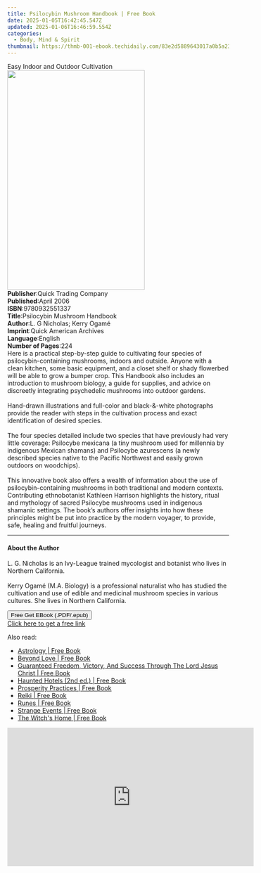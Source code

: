 ```yaml
---
title: Psilocybin Mushroom Handbook | Free Book
date: 2025-01-05T16:42:45.547Z
updated: 2025-01-06T16:46:59.554Z
categories:
  - Body, Mind & Spirit
thumbnail: https://thmb-001-ebook.techidaily.com/83e2d5889643017a0b5a23166dac5905c003b93604d1a060d7995e91066a2227.jpg
---
```

<main id="book-container">
  <div class="flex flex-col">
    <div class="book-brief flex-1 py-6 px-4 sm:p-6 md:py-10 md:px-8">
      <!-- brief-->
      <div class="book-brief-main">Easy Indoor and Outdoor Cultivation</div>
    </div>
    <div
      class="book-meta-info flex-1 grid gap-4 col-start-1 col-end-3 row-start-1 sm:mb-6 sm:grid-cols-4 lg:gap-6 lg:col-start-2 lg:row-end-6 lg:row-span-6 lg:mb-0"
    >
      <div
        class="book-meta-info-left place-content-center mt-4 p-4 text-sm leading-6 col-start-2 col-span-2 dark:text-slate-400"
      >
        <img
          class="w-full h-500 object-cover rounded-lg sm:h-255 sm:col-span-2 lg:col-span-full"
          src="https://img-001-ebook.techidaily.com/0138b2e62f9dd8e0276b1914298b7b1baef767e0e2deb08a0e6a6470021217b8.jpg"
          alt=""
          width="312"
          height="500"
        />
      </div>
      <div
        class="book-meta-info-right mt-2 col-start-1 row-start-2 col-span-3 self-center"
      >
        <!-- meta data  -->
        <div class="flex flex-col px-4 md:px-8">
          <div class="flex-1">
            <strong>Publisher</strong>:<span class="px-2"
              >Quick Trading Company</span
            >
          </div>
          <div class="flex-1">
            <strong>Published</strong>:<span class="px-2">April 2006</span>
          </div>
          <div class="flex-1">
            <strong>ISBN</strong>:<span class="px-2">9780932551337</span>
          </div>
          <div class="flex-1">
            <strong>Title</strong>:<span class="px-2"
              >Psilocybin Mushroom Handbook</span
            >
          </div>
          <div class="flex-1">
            <strong>Author</strong>:<span class="px-2"
              >L. G Nicholas; Kerry Ogamé</span
            >
          </div>
          <div class="flex-1">
            <strong>Imprint</strong>:<span class="px-2"
              >Quick American Archives</span
            >
          </div>
          <div class="flex-1">
            <strong>Language</strong>:<span class="px-2">English</span>
          </div>
          <div class="flex-1">
            <strong>Number of Pages</strong>:<span class="px-2">224</span>
          </div>
        </div>
      </div>
    </div>
    <div class="book-description flex-1 py-6 px-4 sm:p-6 md:py-10 md:px-8">
      <div class="book-description-main">
        <div accordion-content="" id="description">
          Here is a practical step-by-step guide to cultivating four species of
          psilocybin-containing mushrooms, indoors and outside. Anyone with a
          clean kitchen, some basic equipment, and a closet shelf or shady
          flowerbed will be able to grow a bumper crop. This Handbook also
          includes an introduction to mushroom biology, a guide for supplies,
          and advice on discreetly integrating psychedelic mushrooms into
          outdoor gardens.<br /><br />Hand-drawn illustrations and full-color
          and black-&amp;-white photographs provide the reader with steps in the
          cultivation process and exact identification of desired species.<br /><br />The
          four species detailed include two species that have previously had
          very little coverage: Psilocybe mexicana (a tiny mushroom used for
          millennia by indigenous Mexican shamans) and Psilocybe azurescens (a
          newly described species native to the Pacific Northwest and easily
          grown outdoors on woodchips).<br /><br />This innovative book also
          offers a wealth of information about the use of psilocybin-containing
          mushrooms in both traditional and modern contexts. Contributing
          ethnobotanist Kathleen Harrison highlights the history, ritual and
          mythology of sacred Psilocybe mushrooms used in indigenous shamanic
          settings. The book’s authors offer insights into how these principles
          might be put into practice by the modern voyager, to provide, safe,
          healing and fruitful journeys.<br />
        </div>
        <div class="accordion-fader"></div>
      </div>
    </div>
    <div class="book-excerpts flex-1 py-6 px-4 sm:p-6 md:py-10 md:px-8">
      <!-- excerpts-->
      <div class="book-excerpts-main">
        <hr />
        <h4 class="placeholder placeholder-heading">
          <span>About the Author</span>
        </h4>
        <p>
          L. G. Nicholas is an Ivy-League trained mycologist and botanist who
          lives in Northern California.<br /><br />Kerry Ogamé (M.A. Biology) is
          a professional naturalist who has studied the cultivation and use of
          edible and medicinal mushroom species in various cultures. She lives
          in Northern California.
        </p>
      </div>
    </div>
    <div
      class="book-about-author flex-1 py-6 px-4 sm:p-6 md:py-10 md:px-8"
    ></div>
    <div class="book-free-get flex-1 py-6 px-4 sm:p-6 md:py-10 md:px-8">
      <button
        id="btn-free-get"
        class="bg-blue-500 hover:bg-blue-700 text-white font-bold py-2 px-4 rounded"
      >
        Free Get EBook (.PDF/.epub)
      </button>
      <div id="countdown-display" class="px-2 text-lg mt-2"></div>
      <a
        id="free-link"
        class="hidden bg-blue-500 hover:bg-blue-700 text-white font-bold py-2 px-4 rounded"
        href="https://www.ebooks.com/en-us/book/96475078/psilocybin-mushroom-handbook/l-g-nicholas/"
        target="_blank"
        >Click here to get a free link</a
      >
    </div>
    <script>
      let countdownTime = 0;
      let countdownInterval = null;
      document
        .getElementById('btn-free-get')
        .addEventListener('click', startCountdown);
      function startCountdown() {
        countdownTime = new Date().getTime() + 60000 * 3;
        countdownInterval = setInterval(updateCountdown, 1000);
        document.getElementById('btn-free-get').disabled = true;
        document
          .getElementById('btn-free-get')
          .classList.add('bg-gray-500', 'cursor-not-allowed');
      }
      function updateCountdown() {
        let currentTime = new Date().getTime();
        let timeLeft = countdownTime - currentTime;
        let secondsLeft = Math.floor(timeLeft / 1000);
        document.getElementById('countdown-display').innerHTML =
          `Remaining time: ${secondsLeft} seconds.`;
        if (secondsLeft <= 0) {
          clearInterval(countdownInterval);
          document.getElementById('btn-free-get').classList.add('hidden');
          document.getElementById('free-link').classList.remove('hidden');
          document.getElementById('countdown-display').innerHTML = '';
        }
      }
    </script>
  </div>
</main>

<ins class="adsbygoogle"
      style="display:block"
      data-ad-client="ca-pub-7571918770474297"
      data-ad-slot="8358498916"
      data-ad-format="auto"
      data-full-width-responsive="true"></ins>
    

<span class="atpl-alsoreadstyle">Also read:</span>
<div><ul>
<li><a href="https://novels-ebooks.techidaily.com/210632718-9781959018087-astrology/"><u>Astrology | Free Book</u></a></li>
<li><a href="https://novels-ebooks.techidaily.com/210632791-9798986395425-beyond-love/"><u>Beyond Love | Free Book</u></a></li>
<li><a href="https://novels-ebooks.techidaily.com/210633577-9798887573144-guaranteed-freedom-victory-and-success-through-the-lord-jesus-christ/"><u>Guaranteed Freedom, Victory, And Success Through The Lord Jesus Christ | Free Book</u></a></li>
<li><a href="https://novels-ebooks.techidaily.com/210633842-9781493046935-haunted-hotels-2nd-ed/"><u>Haunted Hotels (2nd ed.) | Free Book</u></a></li>
<li><a href="https://novels-ebooks.techidaily.com/210633906-9781784886110-prosperity-practices/"><u>Prosperity Practices | Free Book</u></a></li>
<li><a href="https://novels-ebooks.techidaily.com/210632713-9781959018056-reiki/"><u>Reiki | Free Book</u></a></li>
<li><a href="https://novels-ebooks.techidaily.com/210632727-9781959018025-runes/"><u>Runes | Free Book</u></a></li>
<li><a href="https://novels-ebooks.techidaily.com/210632721-9780645247510-strange-events/"><u>Strange Events | Free Book</u></a></li>
<li><a href="https://novels-ebooks.techidaily.com/210633903-9781784885823-the-witchs-home/"><u>The Witch's Home | Free Book</u></a></li>
</ul></div>

<!-- affiliate ads begin -->
<iframe width="560" height="315" src="https://www.youtube.com/embed/ME5-sAQJVE4?si=ZfcvJSnhQevWtjI0" title="YouTube video player" frameborder="0" allow="accelerometer; autoplay; clipboard-write; encrypted-media; gyroscope; picture-in-picture; web-share" referrerpolicy="strict-origin-when-cross-origin" allowfullscreen></iframe>
<!-- affiliate ads end -->

